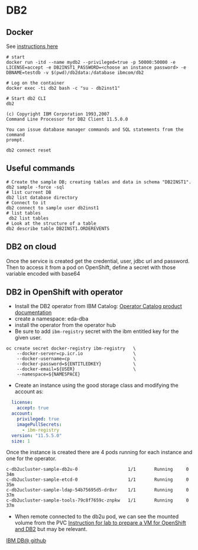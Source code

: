 # DB2

## Docker

See [instructions here](https://hub.docker.com/r/ibmcom/db2)

```shell
# start
docker run -itd --name mydb2 --privileged=true -p 50000:50000 -e LICENSE=accept -e DB2INST1_PASSWORD=<choose an instance password> -e DBNAME=testdb -v $(pwd)/db2data:/database ibmcom/db2

# Log on the container
docker exec -ti db2 bash -c "su - db2inst1"

# Start db2 CLI
db2

(c) Copyright IBM Corporation 1993,2007
Command Line Processor for DB2 Client 11.5.0.0

You can issue database manager commands and SQL statements from the command 
prompt.

db2 connect reset 
```

## Useful commands

```shell
# Create the sample DB; creating tables and data in schema "DB2INST1".
db2 sample -force -sql
# list current DB
db2 list database directory 
# Connect to it
db2 connect to sample user db2inst1
# list tables
 db2 list tables
# Look at the structure of a table
db2 describe table DB2INST1.ORDEREVENTS
```

## DB2 on cloud

Once the service is created get the credential, user, jdbc url and password. Then to access it from a pod on OpenShift, define a secret with those variable encoded with base64

## DB2 in OpenShift with operator

* Install the DB2 operator from IBM Catalog: [Operator Catalog product documentation](https://www.ibm.com/support/knowledgecenter/SSEPGG_11.5.0/com.ibm.db2.luw.db2u_openshift.doc/doc/t_db2u_install_op_catalog.html)
* create a namespace: eda-dba
* install the operator from the operator hub
* Be sure to add `ibm-registry` secret with the ibm entitled key for the given user.

```shell
oc create secret docker-registry ibm-registry   \
    --docker-server=cp.icr.io                   \
    --docker-username=cp                        \
    --docker-password=${ENTITLEDKEY}            \
    --docker-email=${USER}                      \
    --namespace=${NAMESPACE}
```

* Create an instance using the good storage class and modifying the account as:

```yaml
  license:
    accept: true
  account:
    privileged: true
    imagePullSecrets:
      - ibm-registry    
  version: "11.5.5.0"
  size: 1
```

Once the instance is created there are 4 pods running for each instance and one for the operator.

```shell
c-db2ucluster-sample-db2u-0                   1/1       Running     0          34m
c-db2ucluster-sample-etcd-0                   1/1       Running     0          35m
c-db2ucluster-sample-ldap-54b75695d5-dr8xr    1/1       Running     0          37m
c-db2ucluster-sample-tools-79c8f7659c-znpkw   1/1       Running     0          37m
```

* When remote connected to the db2u pod, we can see the mounted volume from the PVC
[Instruction for lab to prepare a VM for OpenShift and DB2](https://www.ibm.com/cloud/blog/how-to-build-a-db2-for-openshift-environment-for-your-desktop) but may be relevant.

[IBM DB@ github](https://github.com/IBM/charts/tree/master/stable/ibm-db2)